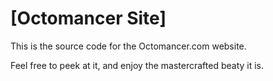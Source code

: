 # [Octomancer Site]

This is the source code for the Octomancer.com website.

Feel free to peek at it, and enjoy the mastercrafted beaty it is.
